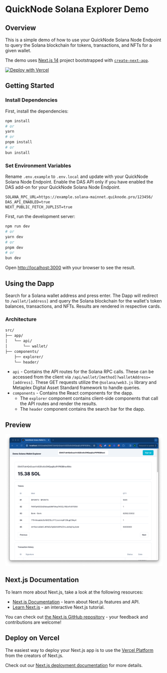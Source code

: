 # QuickNode Solana Explorer Demo

## Overview
This is a simple demo of how to use your QuickNode Solana Node Endpoint to query the Solana blockchain for tokens, transactions, and NFTs for a given wallet.

The demo uses [Next.js 14](https://nextjs.org/) project bootstrapped with [`create-next-app`](https://github.com/vercel/next.js/tree/canary/packages/create-next-app).

[![Deploy with Vercel](https://vercel.com/button)](https://vercel.com/new/clone?repository-url=https%3A%2F%2Fgithub.com%2Fquiknode-labs%2Fqn-guide-examples%2Ftree%2Fmain%2Fsample-dapps%2Fsolana-wallet-explorer&env=SOLANA_RPC_URL,DAS_API_ENABLED,NEXT_PUBLIC_FETCH_JUPLIST&envDescription=SOLANA_RPC_URL%3A%20Use%20QuickNode%20Solana%20Mainnet%20Endpoint%20%7C%20DAS_API_ENABLED%20%3D%20true%20if%20DAS%20Add-on%20enabled%20in%20QN%20Dashboard%20%7C%20NEXT_PUBLIC_FETCH_JUPLIST%20%3D%20true%20to%20fetch%20token%20names&envLink=https%3A%2F%2Fdashboard.quicknode.com%2Fendpoints&project-name=starter-solana-explorer&repository-name=starter-solana-explorer&redirect-url=https%3A%2F%2Fdashboard.quicknode.com%2Fendpoints&demo-title=QuickNode%20Starter%20Solana%20Explorer&demo-image=https%3A%2F%2Fgithub.com%2Fquiknode-labs%2Fqn-guide-examples%2Ftree%2Fmain%2Fsample-dapps%2Fsolana-wallet-explorer%2Fpublic%2Fdemo.png)

## Getting Started

### Install Dependencies

First, install the dependencies:

```bash
npm install
# or
yarn
# or
pnpm install
# or
bun install
```

### Set Environment Variables

Rename `.env.example` to `.env.local` and update with your QuickNode Solana Node Endpoint. Enable the DAS API only if you have enabled the DAS add-on for your QuickNode Solana Node Endpoint.

```env
SOLANA_RPC_URL=https://example.solana-mainnet.quiknode.pro/123456/
DAS_API_ENABLED=true
NEXT_PUBLIC_FETCH_JUPLIST=true
```


First, run the development server:

```bash
npm run dev
# or
yarn dev
# or
pnpm dev
# or
bun dev
```

Open [http://localhost:3000](http://localhost:3000) with your browser to see the result.

## Using the Dapp

Search for a Solana wallet address and press enter. 
The Dapp will redirect to `/wallet/[address]` and query the Solana blockchain for the wallet's token balances, transactions, and NFTs. Results are rendered in respective cards.

### Architecture

```bash
src/
├── app/
│   └── api/
│       └── wallet/
├── components/
    ├── explorer/
    └── header/
```

- `api` - Contains the API routes for the Solana RPC calls. These can be accessed from the client via `/api/wallet/[method]?walletAddress=[address]`. These GET requests utilize the `@solana/web3.js` library and Metaplex Digital Asset Standard framework to handle queries.
- `components` - Contains the React components for the dapp. 
    - The `explorer` component contains client-side components that call the API routes and render the results.
    - The `header` component contains the search bar for the dapp.

## Preview 

![Preview](public/demo.png)

## Next.js Documentation

To learn more about Next.js, take a look at the following resources:

- [Next.js Documentation](https://nextjs.org/docs) - learn about Next.js features and API.
- [Learn Next.js](https://nextjs.org/learn) - an interactive Next.js tutorial.

You can check out [the Next.js GitHub repository](https://github.com/vercel/next.js/) - your feedback and contributions are welcome!

## Deploy on Vercel

The easiest way to deploy your Next.js app is to use the [Vercel Platform](https://vercel.com/new?utm_medium=default-template&filter=next.js&utm_source=create-next-app&utm_campaign=create-next-app-readme) from the creators of Next.js.

Check out our [Next.js deployment documentation](https://nextjs.org/docs/deployment) for more details.
